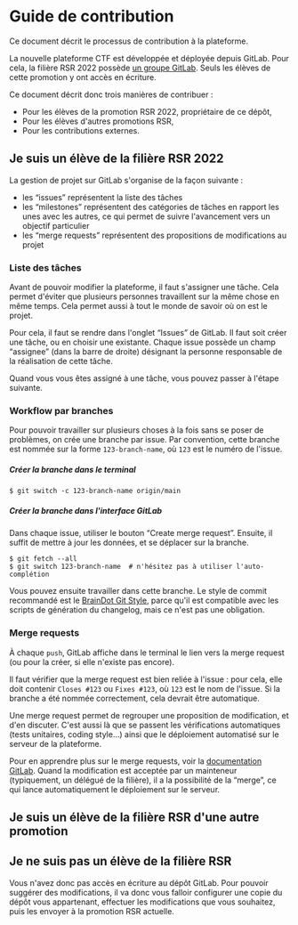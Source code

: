 # Guide de contribution

Ce document décrit le processus de contribution à la plateforme.

La nouvelle plateforme CTF est développée et déployée depuis GitLab.
Pour cela, la filière RSR 2022 possède [un groupe GitLab](https://gitlab.com/rsr22).
Seuls les élèves de cette promotion y ont accès en écriture.

Ce document décrit donc trois manières de contribuer :
- Pour les élèves de la promotion RSR 2022, propriétaire de ce dépôt,
- Pour les élèves d'autres promotions RSR,
- Pour les contributions externes.

## Je suis un élève de la filière RSR 2022

La gestion de projet sur GitLab s'organise de la façon suivante :
- les “issues” représentent la liste des tâches
- les “milestones” représentent des catégories de tâches en rapport les unes avec les autres, ce qui permet de suivre l'avancement vers un objectif particulier
- les “merge requests” représentent des propositions de modifications au projet

### Liste des tâches

Avant de pouvoir modifier la plateforme, il faut s'assigner une tâche.
Cela permet d'éviter que plusieurs personnes travaillent sur la même chose en même temps.
Cela permet aussi à tout le monde de savoir où on est le projet.

Pour cela, il faut se rendre dans l'onglet “Issues” de GitLab.
Il faut soit créer une tâche, ou en choisir une existante.
Chaque issue possède un champ “assignee” (dans la barre de droite) désignant la personne responsable de la réalisation de cette tâche.

Quand vous vous êtes assigné à une tâche, vous pouvez passer à l'étape suivante.

### Workflow par branches

Pour pouvoir travailler sur plusieurs choses à la fois sans se poser de problèmes, on crée une branche par issue.
Par convention, cette branche est nommée sur la forme `123-branch-name`, où `123` est le numéro de l'issue.

##### Créer la branche dans le terminal

```shell
$ git switch -c 123-branch-name origin/main
```

##### Créer la branche dans l'interface GitLab

Dans chaque issue, utiliser le bouton “Create merge request”.
Ensuite, il suffit de mettre à jour les données, et se déplacer sur la branche.

```shell
$ git fetch --all
$ git switch 123-branch-name  # n'hésitez pas à utiliser l'auto-complétion
```

Vous pouvez ensuite travailler dans cette branche.
Le style de commit recommandé est le [BrainDot Git Style](https://gitlab.com/braindot/legal/-/blob/master/coding-style/STYLE_Git.md), parce qu'il est compatible avec les scripts de génération du changelog, mais ce n'est pas une obligation.

### Merge requests

À chaque `push`, GitLab affiche dans le terminal le lien vers la merge request (ou pour la créer, si elle n'existe pas encore).

Il faut vérifier que la merge request est bien reliée à l'issue : pour cela, elle doit contenir `Closes #123` ou `Fixes #123`, où `123` est le nom de l'issue.
Si la branche a été nommée correctement, cela devrait être automatique.

Une merge request permet de regrouper une proposition de modification, et d'en discuter.
C'est aussi là que se passent les vérifications automatiques (tests unitaires, coding style…) ainsi que le déploiement automatisé sur le serveur de la plateforme.

Pour en apprendre plus sur le merge requests, voir la [documentation GitLab](https://docs.gitlab.com/ee/user/project/merge_requests/getting_started.html).
Quand la modification est acceptée par un mainteneur (typiquement, un délégué de la filière), il a la possibilité de la “merge”, ce qui lance automatiquement le déploiement sur le serveur.

## Je suis un élève de la filière RSR d'une autre promotion

<!-- TODO créer un groupe pour la promotion -->
<!-- TODO créer un fork du dépôt -->
<!-- TODO suivre la procédure normale -->

## Je ne suis pas un élève de la filière RSR

Vous n'avez donc pas accès en écriture au dépôt GitLab.
Pour pouvoir suggérer des modifications, il va donc vous falloir configurer une copie du dépôt vous appartenant, effectuer les modifications que vous souhaitez, puis les envoyer à la promotion RSR actuelle.

<!-- TODO créer un fork personnel -->
<!-- TODO cloner le dépôt, ajouter les différentes remotes -->
<!-- TODO suivre la procédure normale -->

